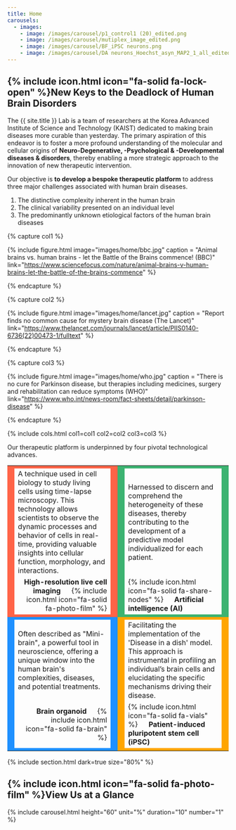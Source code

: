 ```yaml
---
title: Home
carousels:
  - images: 
    - image: /images/carousel/p1_control1 (20)_edited.png
    - image: /images/carousel/mutiplex_image_edited.png
    - image: /images/carousel/BF_iPSC neurons.png
    - image: /images/carousel/DA neurons_Hoechst_asyn_MAP2_1_all_edited.png
---
```


## {% include icon.html icon="fa-solid fa-lock-open" %}New Keys to the Deadlock of Human Brain Disorders

The {{ site.title }} Lab is a team of researchers at the Korea Advanced Institute of Science and Technology (KAIST) dedicated to making brain diseases more curable than yesterday. The primary aspiration of this endeavor is to foster a more profound understanding of the molecular and cellular origins of <strong>Neuro-Degenerative, -Psychological & -Developmental diseases & disorders</strong>, thereby enabling a more strategic approach to the innovation of new therapeutic intervention.
<br>

Our objective is <strong>to develop a bespoke therapeutic platform</strong> to address three major challenges associated with human brain diseases.

<ol>
  <li>The distinctive complexity inherent in the human brain </li>
  
  <li>The clinical variability presented on an individual level </li>
  
  <li>The predominantly unknown etiological factors of the human brain diseases </li>
</ol>

{% capture col1 %}

{% include figure.html image="images/home/bbc.jpg" caption = "Animal brains vs. human brains - let the Battle of the Brains commence! (BBC)" link="https://www.sciencefocus.com/nature/animal-brains-v-human-brains-let-the-battle-of-the-brains-commence" %}

{% endcapture %}

{% capture col2 %}

{% include figure.html image="images/home/lancet.jpg" caption = "Report finds no common cause for mystery brain disease (The Lancet)" link="https://www.thelancet.com/journals/lancet/article/PIIS0140-6736(22)00473-1/fulltext" %}

{% endcapture %}

{% capture col3 %}

{% include figure.html image="images/home/who.jpg" caption = "There is no cure for Parkinson disease, but therapies including medicines, surgery and rehabilitation can reduce symptoms (WHO)" link="https://www.who.int/news-room/fact-sheets/detail/parkinson-disease" %}

{% endcapture %}

{% include cols.html col1=col1 col2=col2 col3=col3 %}

Our therapeutic platform is underpinned by four pivotal technological advances.

<table style="width:100%">
  <tr>
    <td style="width:1%; background-color:Tomato;" rowspan="4"></td>
    <td style="width:48%; background-color:Tomato;"></td>
    <td style="width:1%; background-color:Tomato;" rowspan="4"></td>
    <td style="width:1%; background-color:MediumSeaGreen;" rowspan="4"></td>
    <td style="width:48%; background-color:MediumSeaGreen;"></td>
    <td style="width:1%; background-color:MediumSeaGreen;" rowspan="4"></td>
  </tr>  
  <tr>
    <td align="left">A technique used in cell biology to study living cells using time-lapse microscopy. This technology allows scientists to observe the dynamic processes and behavior of cells in real-time, providing valuable insights into cellular function, morphology, and interactions.</td>
    <td align="left">Harnessed to discern and comprehend the heterogeneity of these diseases, thereby contributing to the development of a predictive model individualized for each patient.</td>
  </tr>
  <tr>
    <td align="right"><strong>High-resolution live cell imaging</strong> &emsp; {% include icon.html icon="fa-solid fa-photo-film" %}</td>
    <td align="left">{% include icon.html icon="fa-solid fa-share-nodes" %} &emsp; <strong>Artificial intelligence (AI)</strong></td>
  </tr>
  <tr>
    <td style="background-color:Tomato;"></td>
    <td style="background-color:MediumSeaGreen;"></td>
  </tr>


  <tr>
    <td style="width:1%; background-color:DodgerBlue;" rowspan="4"></td>
    <td style="width:48%; background-color:DodgerBlue;"></td>
    <td style="width:1%; background-color:DodgerBlue;" rowspan="4"></td>
    <td style="width:1%; background-color:Orange;" rowspan="4"></td>
    <td style="width:48%; background-color:Orange;"></td>
    <td style="width:1%; background-color:Orange;" rowspan="4"></td>
  </tr>  
  <tr>
    <td align="left">Often described as "Mini-brain", a powerful tool in neuroscience, offering a unique window into the human brain's complexities, diseases, and potential treatments.</td>
    <td align="left">Facilitating the implementation of the 'Disease in a dish' model. This approach is instrumental in profiling an individual’s brain cells and elucidating the specific mechanisms driving their disease.</td>
  </tr>
  <tr>
    <td align="right"><strong>Brain organoid</strong> &emsp; {% include icon.html icon="fa-solid fa-brain" %}</td>
    <td align="left">{% include icon.html icon="fa-solid fa-vials" %} &emsp; <strong>Patient-induced pluripotent stem cell (iPSC)</strong></td>
  </tr>
  <tr>
    <td style="background-color:DodgerBlue;"></td>
    <td style="background-color:Orange;"></td>
  </tr> 
</table>

{% include section.html dark=true size="80%" %}

## {% include icon.html icon="fa-solid fa-photo-film" %}View Us at a Glance

{% include carousel.html height="60" unit="%" duration="10" number="1" %}
